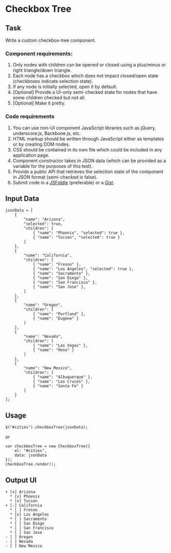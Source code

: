 Checkbox Tree
===========

Task 
----

Write a custom checkbox-tree component. 

### Component requirements:

1.  Only nodes with children can be opened or closed using a plus/minus or right triangle/down triangle.
2.  Each node has a checkbox which does not impact closed/open state (checkboxes indicate selection state).
3.  If any node is initially selected, open it by default. 
4.  [Optional] Provide a UI-only semi-checked state for nodes that have some children checked but not all.
5.  [Optional] Make it pretty.

### Code requirements

1.  You can use non-UI component JavaScript libraries such as jQuery, underscore.js, Backbone.js, etc.
2.  HTML markup should be written through JavaScript either as templates or by creating DOM nodes.
3.  CSS should be contained in its own file which could be included in any application page.
4.  Component constructor takes in JSON data (which can be provided as a variable for the purposes of this test).
5.  Provide a public API that retrieves the selection state of the component in JSON format (semi-checked is false). 
6.  Submit code in a [JSFiddle](http://jsfiddle.net) (preferable) or a [Gist](http://gist.github.com/).

Input Data
----------

    jsonData = [
        {
            "name": "Arizona",
            "selected": true,
            "children": [
                { "name": "Phoenix", "selected": true },
                { "name": "Tucson", "selected": true }
            ]
        },
        {
            "name": "California",
            "children": [
                { "name": "Fresno" },
                { "name": "Los Angeles", "selected": true },
                { "name": "Sacramento" },
                { "name": "San Diego" },
                { "name": "San Francisco" },
                { "name": "San Jose" },
            ]
        },
        {
            "name": "Oregon",
            "children": [
                { "name": "Portland" },
                { "name": "Eugene" }
            ]
        },
        {
            "name": "Nevada",
            "children": [
                { "name": "Las Vegas" },
                { "name": "Reno" }
            ]
        },
        {
            "name": "New Mexico",
            "children": [
                { "name": "Albuquerque" },
                { "name": "Las Cruces" },
                { "name": "Santa Fe" }
            ]
        }
    ];

Usage
-----

    $("#cities").checkboxTree(jsonData);
    
or
    
    var checkboxTree = new CheckboxTree({
        el: "#cities",
        data: jsonData
    });
    checkboxTree.render();


Output UI
---------

    + [x] Arizona
      * [x] Phoenix
      * [x] Tucson
    + [-] California
      * [ ] Fresno
      * [x] Los Angeles
      * [ ] Sacramento
      * [ ] San Diego
      * [ ] San Francisco
      * [ ] San Jose
    - [ ] Oregon
    - [ ] Nevada
    - [ ] New Mexico


